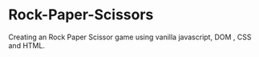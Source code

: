# Rock-Paper-Scissors
Creating an Rock Paper Scissor game using vanilla javascript, DOM , CSS and HTML.